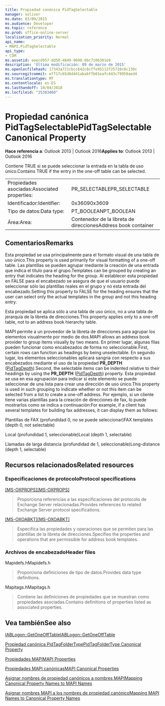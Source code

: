 ```yaml
---
title: Propiedad canónica PidTagSelectable
manager: soliver
ms.date: 03/09/2015
ms.audience: Developer
ms.topic: reference
ms.prod: office-online-server
localization_priority: Normal
api_name:
- MAPI.PidTagSelectable
api_type:
- COM
ms.assetid: eeecd957-dd50-4849-9698-8bc7106301e9
description: 'Última modificación: 09 de marzo de 2015'
ms.openlocfilehash: 17343a721cbcc642c8cffe95112f25710c0c130c
ms.sourcegitcommit: ef717c65d8dd41ababffb01eafc443c79950aed4
ms.translationtype: MT
ms.contentlocale: es-ES
ms.lasthandoff: 10/04/2018
ms.locfileid: "25383460"
---
```

# <a name="pidtagselectable-canonical-property"></a><span data-ttu-id="c8aff-103">Propiedad canónica PidTagSelectable</span><span class="sxs-lookup"><span data-stu-id="c8aff-103">PidTagSelectable Canonical Property</span></span>

  
  
<span data-ttu-id="c8aff-104">**Hace referencia a**: Outlook 2013 | Outlook 2016</span><span class="sxs-lookup"><span data-stu-id="c8aff-104">**Applies to**: Outlook 2013 | Outlook 2016</span></span> 
  
<span data-ttu-id="c8aff-105">Contiene TRUE si se puede seleccionar la entrada en la tabla de uso único.</span><span class="sxs-lookup"><span data-stu-id="c8aff-105">Contains TRUE if the entry in the one-off table can be selected.</span></span> 
  
|||
|:-----|:-----|
|<span data-ttu-id="c8aff-106">Propiedades asociadas:</span><span class="sxs-lookup"><span data-stu-id="c8aff-106">Associated properties:</span></span>  <br/> |<span data-ttu-id="c8aff-107">PR_SELECTABLE</span><span class="sxs-lookup"><span data-stu-id="c8aff-107">PR_SELECTABLE</span></span>  <br/> |
|<span data-ttu-id="c8aff-108">Identificador:</span><span class="sxs-lookup"><span data-stu-id="c8aff-108">Identifier:</span></span>  <br/> |<span data-ttu-id="c8aff-109">0x3609</span><span class="sxs-lookup"><span data-stu-id="c8aff-109">0x3609</span></span>  <br/> |
|<span data-ttu-id="c8aff-110">Tipo de datos:</span><span class="sxs-lookup"><span data-stu-id="c8aff-110">Data type:</span></span>  <br/> |<span data-ttu-id="c8aff-111">PT_BOOLEAN</span><span class="sxs-lookup"><span data-stu-id="c8aff-111">PT_BOOLEAN</span></span>  <br/> |
|<span data-ttu-id="c8aff-112">Área:</span><span class="sxs-lookup"><span data-stu-id="c8aff-112">Area:</span></span>  <br/> |<span data-ttu-id="c8aff-113">Contenedor de la libreta de direcciones</span><span class="sxs-lookup"><span data-stu-id="c8aff-113">Address book container</span></span>  <br/> |
   
## <a name="remarks"></a><span data-ttu-id="c8aff-114">Comentarios</span><span class="sxs-lookup"><span data-stu-id="c8aff-114">Remarks</span></span>

<span data-ttu-id="c8aff-115">Esta propiedad se usa principalmente para el formato visual de una tabla de uso único.</span><span class="sxs-lookup"><span data-stu-id="c8aff-115">This property is used primarily for visual formatting of a one-off table.</span></span> <span data-ttu-id="c8aff-116">Las plantillas se pueden agrupar mediante la creación de una entrada que indica el título para el grupo.</span><span class="sxs-lookup"><span data-stu-id="c8aff-116">Templates can be grouped by creating an entry that indicates the heading for the group.</span></span> <span data-ttu-id="c8aff-117">Al establecer esta propiedad en FALSE para el encabezado se asegura de que el usuario puede seleccionar sólo las plantillas reales en el grupo y no esta entrada del encabezado.</span><span class="sxs-lookup"><span data-stu-id="c8aff-117">Setting this property to FALSE for the heading ensures that the user can select only the actual templates in the group and not this heading entry.</span></span> 
  
<span data-ttu-id="c8aff-118">Esta propiedad se aplica sólo a una tabla de uso único, no a una tabla de jerarquía de la libreta de direcciones.</span><span class="sxs-lookup"><span data-stu-id="c8aff-118">This property applies only to a one-off table, not to an address book hierarchy table.</span></span> 
  
<span data-ttu-id="c8aff-119">MAPI permite a un proveedor de la libreta de direcciones para agrupar los elementos visualmente por medio de dos.</span><span class="sxs-lookup"><span data-stu-id="c8aff-119">MAPI allows an address book provider to group items visually by two means.</span></span> <span data-ttu-id="c8aff-120">En primer lugar, algunas filas pueden funcionar como encabezados de forma no seleccionable.</span><span class="sxs-lookup"><span data-stu-id="c8aff-120">First, certain rows can function as headings by being unselectable.</span></span> <span data-ttu-id="c8aff-121">En segundo lugar, los elementos seleccionables aplicará sangría con respecto a sus encabezados mediante el uso de la propiedad **PR_DEPTH** ([PidTagDepth](pidtagdepth-canonical-property.md)).</span><span class="sxs-lookup"><span data-stu-id="c8aff-121">Second, the selectable items can be indented relative to their headings by using the **PR_DEPTH** ([PidTagDepth](pidtagdepth-canonical-property.md)) property.</span></span> <span data-ttu-id="c8aff-122">Esta propiedad se usa en esa agrupación para indicar si este elemento se puede seleccionar de una lista para crear una dirección de uso único.</span><span class="sxs-lookup"><span data-stu-id="c8aff-122">This property is used in such grouping to indicate whether or not this item can be selected from a list to create a one-off address.</span></span> <span data-ttu-id="c8aff-123">Por ejemplo, si un cliente tiene varias plantillas para la creación de direcciones de fax, lo puede mostrarlos como se indica a continuación:</span><span class="sxs-lookup"><span data-stu-id="c8aff-123">For example, if a client has several templates for building fax addresses, it can display them as follows:</span></span> 
  
<span data-ttu-id="c8aff-124">Plantillas de FAX (profundidad 0, no se puede seleccionar)</span><span class="sxs-lookup"><span data-stu-id="c8aff-124">FAX templates (depth 0, not selectable)</span></span>
  
 <span data-ttu-id="c8aff-125">Local (profundidad 1, seleccionable)</span><span class="sxs-lookup"><span data-stu-id="c8aff-125">Local (depth 1, selectable)</span></span> 
  
 <span data-ttu-id="c8aff-126">Llamadas de larga distancia (profundidad de 1, seleccionable)</span><span class="sxs-lookup"><span data-stu-id="c8aff-126">Long-distance (depth 1, selectable)</span></span> 
  
## <a name="related-resources"></a><span data-ttu-id="c8aff-127">Recursos relacionados</span><span class="sxs-lookup"><span data-stu-id="c8aff-127">Related resources</span></span>

### <a name="protocol-specifications"></a><span data-ttu-id="c8aff-128">Especificaciones de protocolo</span><span class="sxs-lookup"><span data-stu-id="c8aff-128">Protocol specifications</span></span>

<span data-ttu-id="c8aff-129">[[MS-OXPROPS]](https://msdn.microsoft.com/library/f6ab1613-aefe-447d-a49c-18217230b148%28Office.15%29.aspx)</span><span class="sxs-lookup"><span data-stu-id="c8aff-129">[[MS-OXPROPS]](https://msdn.microsoft.com/library/f6ab1613-aefe-447d-a49c-18217230b148%28Office.15%29.aspx)</span></span>
  
> <span data-ttu-id="c8aff-130">Proporciona referencias a las especificaciones del protocolo de Exchange Server relacionadas.</span><span class="sxs-lookup"><span data-stu-id="c8aff-130">Provides references to related Exchange Server protocol specifications.</span></span>
    
<span data-ttu-id="c8aff-131">[[MS-OXOABKT]](https://msdn.microsoft.com/library/cd5a3e78-1eeb-4a75-88eb-e82c8c96ff31%28Office.15%29.aspx)</span><span class="sxs-lookup"><span data-stu-id="c8aff-131">[[MS-OXOABKT]](https://msdn.microsoft.com/library/cd5a3e78-1eeb-4a75-88eb-e82c8c96ff31%28Office.15%29.aspx)</span></span>
  
> <span data-ttu-id="c8aff-132">Especifica las propiedades y operaciones que se permiten para las plantillas de la libreta de direcciones.</span><span class="sxs-lookup"><span data-stu-id="c8aff-132">Specifies the properties and operations that are permissible for address book templates.</span></span>
    
### <a name="header-files"></a><span data-ttu-id="c8aff-133">Archivos de encabezado</span><span class="sxs-lookup"><span data-stu-id="c8aff-133">Header files</span></span>

<span data-ttu-id="c8aff-134">Mapidefs.h</span><span class="sxs-lookup"><span data-stu-id="c8aff-134">Mapidefs.h</span></span>
  
> <span data-ttu-id="c8aff-135">Proporciona definiciones de tipo de datos.</span><span class="sxs-lookup"><span data-stu-id="c8aff-135">Provides data type definitions.</span></span>
    
<span data-ttu-id="c8aff-136">Mapitags.h</span><span class="sxs-lookup"><span data-stu-id="c8aff-136">Mapitags.h</span></span>
  
> <span data-ttu-id="c8aff-137">Contiene las definiciones de propiedades que se muestran como propiedades asociadas.</span><span class="sxs-lookup"><span data-stu-id="c8aff-137">Contains definitions of properties listed as associated properties.</span></span>
    
## <a name="see-also"></a><span data-ttu-id="c8aff-138">Vea también</span><span class="sxs-lookup"><span data-stu-id="c8aff-138">See also</span></span>



[<span data-ttu-id="c8aff-139">IABLogon::GetOneOffTable</span><span class="sxs-lookup"><span data-stu-id="c8aff-139">IABLogon::GetOneOffTable</span></span>](iablogon-getoneofftable.md)
  
[<span data-ttu-id="c8aff-140">Propiedad canónica PidTagFolderType</span><span class="sxs-lookup"><span data-stu-id="c8aff-140">PidTagFolderType Canonical Property</span></span>](pidtagfoldertype-canonical-property.md)


[<span data-ttu-id="c8aff-141">Propiedades MAPI</span><span class="sxs-lookup"><span data-stu-id="c8aff-141">MAPI Properties</span></span>](mapi-properties.md)
  
[<span data-ttu-id="c8aff-142">Propiedades MAPI canónicas</span><span class="sxs-lookup"><span data-stu-id="c8aff-142">MAPI Canonical Properties</span></span>](mapi-canonical-properties.md)
  
[<span data-ttu-id="c8aff-143">Asignar nombres de propiedad canónicos a nombres MAPI</span><span class="sxs-lookup"><span data-stu-id="c8aff-143">Mapping Canonical Property Names to MAPI Names</span></span>](mapping-canonical-property-names-to-mapi-names.md)
  
[<span data-ttu-id="c8aff-144">Asignar nombres MAPI a los nombres de propiedad canónico</span><span class="sxs-lookup"><span data-stu-id="c8aff-144">Mapping MAPI Names to Canonical Property Names</span></span>](mapping-mapi-names-to-canonical-property-names.md)

